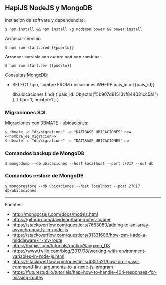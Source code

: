 ## HapiJS NodeJS y MongoDB

Instlación de software y dependencias:

    $ npm install && npm install -g nodemon bower && bower install

Arrancar servicio:

    $ npm run start:prod {{puerto}}

Arrancer servicio con autoreload con cambios:

    $ npm run start:dev {{puerto}}

Consultas MongoDB:

+ SELECT tipo, nombre FROM ubicaciones WHERE pais_id = {{pais_id}}

    db.ubicaciones.find(
      {
        pais_id: ObjectId("5b907d815139f844031cc5a1")
      },
      {
        tipo: 1,
        nombre:1
      }
    )

### Migraciones SQL

Migraciones con DBMATE - ubicaciones:

    $ dbmate -d "db/migrations" -e "DATABASE_UBICACIONES" new <<nombre_de_migracion>>
    $ dbmate -d "db/migrations" -e "DATABASE_UBICACIONES" up

### Comandos backup de MongoDB

    $ mongodump --db ubicaciones --host localhost --port 27017 --out db

### Comandos restore de MongoDB

    $ mongorestore --db ubicaciones --host localhost --port 27017 db/ubicaciones

---

Fuentes:

+ http://mongoosejs.com/docs/models.html
+ https://github.com/davidenq/hapi-routes-loader
+ https://stackoverflow.com/questions/7653080/adding-to-an-array-asynchronously-in-node-js
+ https://stackoverflow.com/questions/31331606/how-can-i-add-a-middleware-in-my-route
+ https://hapijs.com/tutorials/routing?lang=en_US
+ https://www.twilio.com/blog/2017/08/working-with-environment-variables-in-node-js.html
+ https://stackoverflow.com/questions/4351521/how-do-i-pass-command-line-arguments-to-a-node-js-program
+ https://futurestud.io/tutorials/hapi-how-to-handle-404-responses-for-missing-routes
